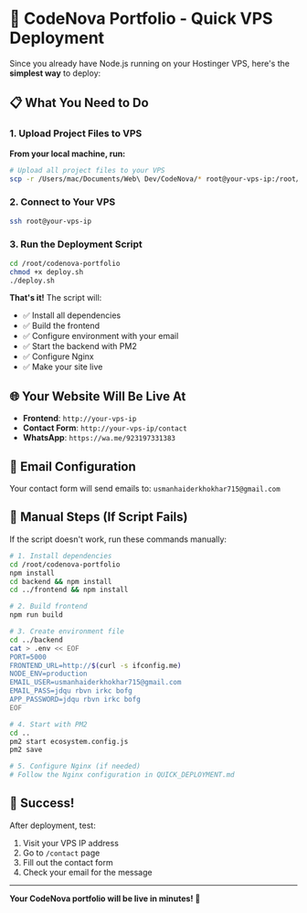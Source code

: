 # 🚀 CodeNova Portfolio - Quick VPS Deployment

Since you already have Node.js running on your Hostinger VPS, here's the **simplest way** to deploy:

## 📋 What You Need to Do

### 1. Upload Project Files to VPS

**From your local machine, run:**
```bash
# Upload all project files to your VPS
scp -r /Users/mac/Documents/Web\ Dev/CodeNova/* root@your-vps-ip:/root/codenova-portfolio/
```

### 2. Connect to Your VPS

```bash
ssh root@your-vps-ip
```

### 3. Run the Deployment Script

```bash
cd /root/codenova-portfolio
chmod +x deploy.sh
./deploy.sh
```

**That's it!** The script will:
- ✅ Install all dependencies
- ✅ Build the frontend
- ✅ Configure environment with your email
- ✅ Start the backend with PM2
- ✅ Configure Nginx
- ✅ Make your site live

## 🌐 Your Website Will Be Live At

- **Frontend**: `http://your-vps-ip`
- **Contact Form**: `http://your-vps-ip/contact`
- **WhatsApp**: `https://wa.me/923197331383`

## 📧 Email Configuration

Your contact form will send emails to: `usmanhaiderkhokhar715@gmail.com`

## 🔧 Manual Steps (If Script Fails)

If the script doesn't work, run these commands manually:

```bash
# 1. Install dependencies
cd /root/codenova-portfolio
npm install
cd backend && npm install
cd ../frontend && npm install

# 2. Build frontend
npm run build

# 3. Create environment file
cd ../backend
cat > .env << EOF
PORT=5000
FRONTEND_URL=http://$(curl -s ifconfig.me)
NODE_ENV=production
EMAIL_USER=usmanhaiderkhokhar715@gmail.com
EMAIL_PASS=jdqu rbvn irkc bofg
APP_PASSWORD=jdqu rbvn irkc bofg
EOF

# 4. Start with PM2
cd ..
pm2 start ecosystem.config.js
pm2 save

# 5. Configure Nginx (if needed)
# Follow the Nginx configuration in QUICK_DEPLOYMENT.md
```

## 🎉 Success!

After deployment, test:
1. Visit your VPS IP address
2. Go to `/contact` page
3. Fill out the contact form
4. Check your email for the message

---

**Your CodeNova portfolio will be live in minutes! 🚀**
